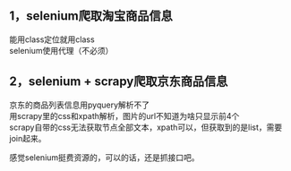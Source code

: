 ## 1，selenium爬取淘宝商品信息  
   能用class定位就用class     
   selenium使用代理（不必须）  

##  2，selenium + scrapy爬取京东商品信息  
  京东的商品列表信息用pyquery解析不了  
  用scrapy里的css和xpath解析，图片的url不知道为啥只显示前4个  
  scrapy自带的css无法获取节点全部文本，xpath可以，但获取到的是list，需要join起来。  
  
  感觉selenium挺费资源的，可以的话，还是抓接口吧。
  
  

